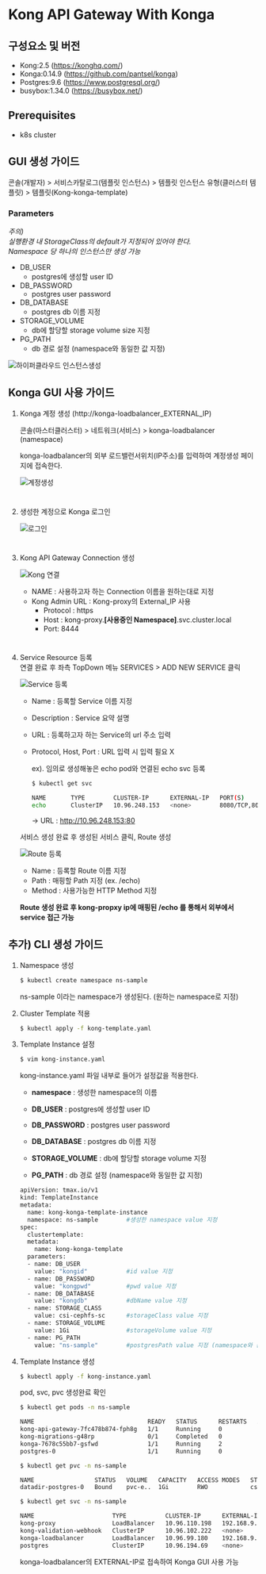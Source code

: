 # Kong API Gateway With Konga

## 구성요소 및 버전

* Kong:2.5 (https://konghq.com/)
* Konga:0.14.9 (https://github.com/pantsel/konga)
* Postgres:9.6 (https://www.postgresql.org/)
* busybox:1.34.0 (https://busybox.net/)

## Prerequisites  

* k8s cluster

## GUI 생성 가이드


콘솔(개발자) > 서비스카탈로그(템플릿 인스턴스) > 템플릿 인스턴스 유형(클러스터 템플릿) > 템플릿(Kong-konga-template)
### __Parameters__

_주의)_  
_실행환경 내 StorageClass의 default가 지정되어 있어야 한다._  
_Namespace 당 하나의 인스턴스만 생성 가능_

* DB_USER  
  * postgres에 생성할 user ID  
* DB_PASSWORD  
  * postgres user password
* DB_DATABASE  
  * postgres db 이름 지정
* STORAGE_VOLUME  
  * db에 할당할 storage volume size 지정  
* PG_PATH  
  * db 경로 설정 (namespace와 동일한 값 지정)  

![하이퍼클라우드 인스턴스생성](./figure/HyperCloud_instance_create.PNG)


## Konga GUI 사용 가이드
  
  1. Konga 계정 생성 (http://konga-loadbalancer_EXTERNAL_IP)

     콘솔(마스터클러스터) > 네트워크(서비스) > konga-loadbalancer (namespace)
     
     konga-loadbalancer의 외부 로드밸런서위치(IP주소)를 입력하여 계정생성 페이지에 접속한다.

     ![계정생성](./figure/konga_accountRegister.PNG)  
  #
  2. 생성한 계정으로 Konga 로그인

     ![로그인](./figure/konga_signIn.PNG)  
  #
  3. Kong API Gateway Connection 생성

     ![Kong 연결](./figure/konga_connection.PNG)

     * NAME : 사용하고자 하는 Connection 이름을 원하는대로 지정  
     * Kong Admin URL : Kong-proxy의  External_IP 사용  
        - Protocol : https
        - Host : kong-proxy.__[사용중인 Namespace]__.svc.cluster.local
        - Port: 8444  
      #
  4. Service Resource 등록  
     연결 완료 후 좌측 TopDown 메뉴 SERVICES > ADD NEW SERVICE 클릭  
      
      
     ![Service 등록](./figure/konga_service.PNG)


     * Name : 등록할 Service 이름 지정
     * Description : Service 요약 설명
     * URL : 등록하고자 하는 Service의 url 주소 입력
     * Protocol, Host, Port : URL 입력 시 입력 필요 X  
        
        ex). 임의로 생성해놓은 echo pod와 연결된 echo svc 등록
        ```bash
        $ kubectl get svc

        NAME       TYPE        CLUSTER-IP      EXTERNAL-IP   PORT(S)           AGE
        echo       ClusterIP   10.96.248.153   <none>        8080/TCP,80/TCP   5d23h
        ```
        -> URL : http://10.96.248.153:80
    
     서비스 생성 완료 후 생성된 서비스 클릭, Route 생성

     ![Route 등록](./figure/konga_route.PNG)

     * Name : 등록할 Route 이름 지정
     * Path : 매핑할 Path 지정 (ex. /echo)
     * Method : 사용가능한 HTTP Method 지정  

     __Route 생성 완료 후 kong-propxy ip에 매핑된 /echo 를 통해서 외부에서 service 접근 가능__

## 추가) CLI 생성 가이드


1. Namespace 생성  

    ```bash
    $ kubectl create namespace ns-sample
    ```

    ns-sample 이라는 namespace가 생성된다. (원하는 namespace로 지정)

2. Cluster Template 적용

    ```bash
    $ kubectl apply -f kong-template.yaml
    ```



3. Template Instance 설정

    ```bash
    $ vim kong-instance.yaml
    ```
    kong-instance.yaml 파일 내부로 들어가 설정값을 적용한다.

    * __namespace__ : 생성한 namespace의 이름

    * __DB_USER__ : postgres에 생성할 user ID

    * __DB_PASSWORD__ : postgres user password

    * __DB_DATABASE__ : postgres db 이름 지정

    * __STORAGE_VOLUME__ : db에 할당할 storage volume 지정

    * __PG_PATH__ : db 경로 설정 (namespace와 동일한 값 지정)  


    ```bash
    apiVersion: tmax.io/v1
    kind: TemplateInstance
    metadata:
      name: kong-konga-template-instance
      namespace: ns-sample        #생성한 namespace value 지정
    spec:
      clustertemplate:
      metadata:
        name: kong-konga-template
      parameters:
      - name: DB_USER
        value: "kongid"           #id value 지정
      - name: DB_PASSWORD
        value: "kongpwd"          #pwd value 지정
      - name: DB_DATABASE
        value: "kongdb"           #dbName value 지정
      - name: STORAGE_CLASS
        value: csi-cephfs-sc      #storageClass value 지정
      - name: STORAGE_VOLUME
        value: 1Gi                #storageVolume value 지정
      - name: PG_PATH
        value: "ns-sample"        #postgresPath value 지정 (namespace와 동일한 값)
    ```

4. Template Instance 생성


    ```bash
    $ kubectl apply -f kong-instance.yaml
    ```

    pod, svc, pvc 생성완료 확인

    ```bash
    $ kubectl get pods -n ns-sample
    
    NAME                                READY   STATUS      RESTARTS   AGE
    kong-api-gateway-7fc478b874-fph8g   1/1     Running     0          3h49m
    kong-migrations-g48rp               0/1     Completed   0          3h49m
    konga-7678c55bb7-gsfwd              1/1     Running     2          3h49m
    postgres-0                          1/1     Running     0          3h49m

    ```

    ```bash
    $ kubectl get pvc -n ns-sample

    NAME                 STATUS   VOLUME   CAPACITY   ACCESS MODES   STORAGECLASS    
    datadir-postgres-0   Bound    pvc-e..  1Gi        RWO            csi-cephfs-sc   

    ```
    
    ```bash
    $ kubectl get svc -n ns-sample

    NAME                      TYPE           CLUSTER-IP      EXTERNAL-IP     PORT
    kong-proxy                LoadBalancer   10.96.110.198   192.168.9.160   80:30454/
    kong-validation-webhook   ClusterIP      10.96.102.222   <none>          443/
    konga-loadbalancer        LoadBalancer   10.96.99.180    192.168.9.161   80:32377/
    postgres                  ClusterIP      10.96.194.69    <none>          5432/

    ```

    konga-loadbalancer의 EXTERNAL-IP로 접속하여 Konga GUI 사용 가능  


